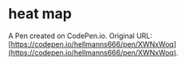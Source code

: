 # heat map

A Pen created on CodePen.io. Original URL: [https://codepen.io/hellmanns666/pen/XWNxWoq](https://codepen.io/hellmanns666/pen/XWNxWoq).


